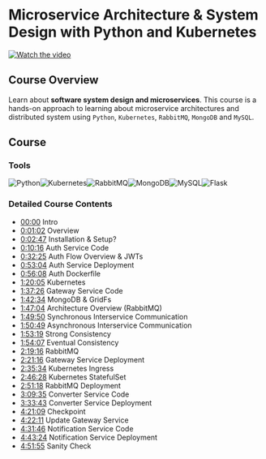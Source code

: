 # Microservice Architecture & System Design with Python and Kubernetes

[![Watch the video](https://img.youtube.com/vi/https://www.youtube.com/watch?v=hmkF77F9TLw/default.jpg)](https://www.youtube.com/watch?v=hmkF77F9TLw)

## Course Overview

Learn about **software system design and microservices**. This course is a hands-on approach to learning about microservice architectures and distributed system using `Python`, `Kubernetes`, `RabbitMQ`, `MongoDB` and `MySQL`.

## Course

### Tools

![Python](https://img.shields.io/badge/python-3670A0?style=for-the-badge&logo=python&logoColor=ffdd54)![Kubernetes](https://img.shields.io/badge/kubernetes-%23326ce5.svg?style=for-the-badge&logo=kubernetes&logoColor=white)![RabbitMQ](https://img.shields.io/badge/Rabbitmq-FF6600?style=for-the-badge&logo=rabbitmq&logoColor=white)![MongoDB](https://img.shields.io/badge/MongoDB-%234ea94b.svg?style=for-the-badge&logo=mongodb&logoColor=white)![MySQL](https://img.shields.io/badge/mysql-%2300f.svg?style=for-the-badge&logo=mysql&logoColor=white)![Flask](https://img.shields.io/badge/flask-%23000.svg?style=for-the-badge&logo=flask&logoColor=white)

### Detailed Course Contents

- [00:00](https://www.youtube.com/watch?v=hmkF77F9TLw&t=0s) Intro
- [0:01:02](https://www.youtube.com/watch?v=hmkF77F9TLw&t=62s) Overview
- [0:02:47](https://www.youtube.com/watch?v=hmkF77F9TLw&t=167s) Installation & Setup?
- [0:10:16](https://www.youtube.com/watch?v=hmkF77F9TLw&t=616s) Auth Service Code
- [0:32:25](https://www.youtube.com/watch?v=hmkF77F9TLw&t=1945s) Auth Flow Overview & JWTs
- [0:53:04](https://www.youtube.com/watch?v=hmkF77F9TLw&t=3184s) Auth Service Deployment
- [0:56:08](https://www.youtube.com/watch?v=hmkF77F9TLw&t=3368s) Auth Dockerfile
- [1:20:05](https://www.youtube.com/watch?v=hmkF77F9TLw&t=4805s) Kubernetes
- [1:37:26](https://www.youtube.com/watch?v=hmkF77F9TLw&t=5846s) Gateway Service Code
- [1:42:34](https://www.youtube.com/watch?v=hmkF77F9TLw&t=6154s) MongoDB & GridFs
- [1:47:04](https://www.youtube.com/watch?v=hmkF77F9TLw&t=6424s) Architecture Overview (RabbitMQ)
- [1:49:50](https://www.youtube.com/watch?v=hmkF77F9TLw&t=6590s) Synchronous Interservice Communication
- [1:50:49](https://www.youtube.com/watch?v=hmkF77F9TLw&t=6649s) Asynchronous Interservice Communication
- [1:53:19](https://www.youtube.com/watch?v=hmkF77F9TLw&t=6799s) Strong Consistency
- [1:54:07](https://www.youtube.com/watch?v=hmkF77F9TLw&t=6847s) Eventual Consistency
- [2:19:16](https://www.youtube.com/watch?v=hmkF77F9TLw&t=8356s) RabbitMQ
- [2:21:16](https://www.youtube.com/watch?v=hmkF77F9TLw&t=8476s) Gateway Service Deployment
- [2:35:34](https://www.youtube.com/watch?v=hmkF77F9TLw&t=9334s) Kubernetes Ingress
- [2:46:28](https://www.youtube.com/watch?v=hmkF77F9TLw&t=99880s) Kubernetes StatefulSet
- [2:51:18](https://www.youtube.com/watch?v=hmkF77F9TLw&t=10278s) RabbitMQ Deployment
- [3:09:35](https://www.youtube.com/watch?v=hmkF77F9TLw&t=11375s) Converter Service Code
- [3:33:43](https://www.youtube.com/watch?v=hmkF77F9TLw&t=12823s) Converter Service Deployment
- [4:21:09](https://www.youtube.com/watch?v=hmkF77F9TLw&t=15669s) Checkpoint
- [4:22:11](https://www.youtube.com/watch?v=hmkF77F9TLw&t=15731s) Update Gateway Service
- [4:31:46](https://www.youtube.com/watch?v=hmkF77F9TLw&t=16306s) Notification Service Code
- [4:43:24](https://www.youtube.com/watch?v=hmkF77F9TLw&t=17004s) Notification Service Deployment
- [4:51:55](https://www.youtube.com/watch?v=hmkF77F9TLw&t=17515s) Sanity Check
